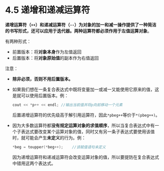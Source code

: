 # 4.5 递增和递减运算符

**递增运算符（`++`）**和**递减运算符（`--`）**为对象的加一和减一操作提供了一种简洁的书写形式，还可以应用于迭代器。两种运算符都必须作用于**左值运算对象**。

有两种形式：

- 前置版本：将**对象本身**作为左值返回
- 后置版本：将**对象原始值**的副本作为右值返回



注意：

- **除非必须，否则不用后置版本。**

- 如果我们想在一条复合表达式中既将变量加一或减一又能使用它原来的值，这是就可以使用后置版本。例：

  ```cpp
  cout << *p++ << endl;	//输出当前值并将p向前移动一个元素
  ```

  后置递增运算符的优先级高于解引用运算符，因此`*pbeg++`等价于`*(pbeg++)`。

- 因为大多数运算符都**没有规定运算对象的求值顺序**，所以当复合表达式中有一个子表达式要改变某个运算对象的值，同时又有另一条子表达式要使用该值时，就可能会产生**未定义**的行为。例：

  ```cpp
  *beg = toupper(*beg++);	 //该赋值语句未定义
  ```

  因为递增运算符和递减运算符会改变运算对象的值，所以要提防在复合表达式中错用这两个表达式。

